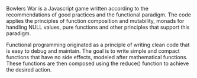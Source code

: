Bowlers War
is a Javascript game written according to the recommendations of good practices and the functional paradigm. 
The code applies the principles of function composition and mutability, monads for handling NULL values, 
pure functions and other principles that support this paradigm.

Functional programming originated as a principle of writing clean code that is easy to debug and maintain. 
The goal is to write simple and compact functions that have no side effects, modeled after mathematical functions.
These functions are then composed using the reduce() function to achieve the desired action.
